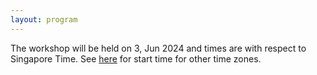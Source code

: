 ```yaml
---
layout: program
---
```


<p>The workshop will be held on 3, Jun 2024 and times are with respect to Singapore Time. See <a href="https://www.timeanddate.com/worldclock/fixedtime.html?msg=RLEM+Workshop+2023&iso=20231112T16" target="_blank">here</a> for start time for other time zones.</p>
